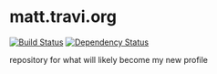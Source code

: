 # matt.travi.org

[![Build Status](http://img.shields.io/travis/travi/matt.travi.org.svg?style=flat)](https://travis-ci.org/travi/matt.travi.org)
[![Dependency Status](http://img.shields.io/gemnasium/travi/matt.travi.org.svg?style=flat)](https://gemnasium.com/travi/matt.travi.org)

repository for what will likely become my new profile
